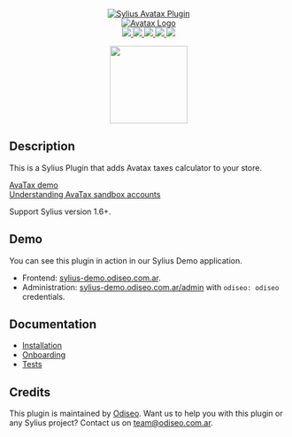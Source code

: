 <p align="center">
    <a href="https://odiseo.com.ar/" target="_blank" title="Odiseo">
        <img src="https://github.com/odiseoteam/SyliusAvataxPlugin/blob/master/sylius-avatax-plugin.png" alt="Sylius Avatax Plugin" />
    </a>
    <br />
    <a href="https://www.avalara.com/us/en/products/sales-and-use-tax/avatax.html" target="_blank" title="Avatax">
        <img src="https://github.com/odiseoteam/SyliusAvataxPlugin/blob/master/avatax-logo.png" alt="Avatax Logo" />
    </a>
    <br />
    <a href="https://packagist.org/packages/odiseoteam/sylius-avatax-plugin" title="License" target="_blank">
        <img src="https://img.shields.io/packagist/l/odiseoteam/sylius-avatax-plugin.svg" />
    </a>
    <a href="https://packagist.org/packages/odiseoteam/sylius-avatax-plugin" title="Version" target="_blank">
        <img src="https://img.shields.io/packagist/v/odiseoteam/sylius-avatax-plugin.svg" />
    </a>
    <a href="http://travis-ci.org/odiseoteam/SyliusAvataxPlugin" title="Build status" target="_blank">
        <img src="https://img.shields.io/travis/odiseoteam/SyliusAvataxPlugin/master.svg" />
    </a>
    <a href="https://scrutinizer-ci.com/g/odiseoteam/SyliusAvataxPlugin/" title="Scrutinizer" target="_blank">
        <img src="https://img.shields.io/scrutinizer/g/odiseoteam/SyliusAvataxPlugin.svg" />
    </a>
    <a href="https://packagist.org/packages/odiseoteam/sylius-avatax-plugin" title="Total Downloads" target="_blank">
        <img src="https://poser.pugx.org/odiseoteam/sylius-avatax-plugin/downloads" />
    </a>
</p>
<p align="center"><a href="https://sylius.com/partners/odiseo/" target="_blank"><img src="https://github.com/odiseoteam/SyliusAvataxPlugin/blob/master/badge-partner-by-sylius.png" width="140"></a></p>

## Description

This is a Sylius Plugin that adds Avatax taxes calculator to your store.

[AvaTax demo](https://developer.avalara.com/avatax/avatax-demo)  
[Understanding AvaTax sandbox accounts](https://help.avalara.com/Avalara_AvaTax_Update/Understanding_AvaTax_sandbox_accounts)

Support Sylius version 1.6+.

## Demo

You can see this plugin in action in our Sylius Demo application.

- Frontend: [sylius-demo.odiseo.com.ar](https://sylius-demo.odiseo.com.ar).
- Administration: [sylius-demo.odiseo.com.ar/admin](https://sylius-demo.odiseo.com.ar/admin) with `odiseo: odiseo` credentials.

## Documentation

- [Installation](doc/installation.md)
- [Onboarding](doc/onboarding.md)
- [Tests](doc/tests.md)

## Credits

This plugin is maintained by <a href="https://odiseo.io">Odiseo</a>. Want us to help you with this plugin or any Sylius project? Contact us on <a href="mailto:team@odiseo.com.ar">team@odiseo.com.ar</a>.
